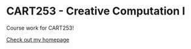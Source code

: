 # CART253 - Creative Computation I

Course work for CART253!

[Check out my homepage](https://github.com/stphnied)
